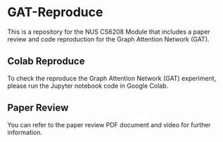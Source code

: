 # GAT-Reproduce
This is a repository for the NUS CS6208 Module that includes a paper review and code reproduction for the Graph Attention Network (GAT).

## Colab Reproduce
To check the reproduce the Graph Attention Network (GAT) experiment, please run the Jupyter notebook code in Google Colab.

## Paper Review
You can refer to the paper review PDF document and video for further information.
